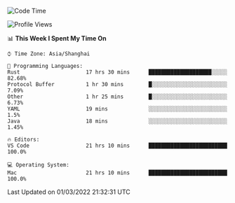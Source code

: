 <!--START_SECTION:waka-->
![Code Time](http://img.shields.io/badge/Code%20Time-1%2C040%20hrs%2010%20mins-blue)

![Profile Views](http://img.shields.io/badge/Profile%20Views-10-blue)

📊 **This Week I Spent My Time On** 

```text
⌚︎ Time Zone: Asia/Shanghai

💬 Programming Languages: 
Rust                     17 hrs 30 mins      ████████████████████░░░░░   82.68% 
Protocol Buffer          1 hr 30 mins        █░░░░░░░░░░░░░░░░░░░░░░░░   7.09% 
Other                    1 hr 25 mins        █░░░░░░░░░░░░░░░░░░░░░░░░   6.73% 
YAML                     19 mins             ░░░░░░░░░░░░░░░░░░░░░░░░░   1.5% 
Java                     18 mins             ░░░░░░░░░░░░░░░░░░░░░░░░░   1.45%

🔥 Editors: 
VS Code                  21 hrs 10 mins      █████████████████████████   100.0%

💻 Operating System: 
Mac                      21 hrs 10 mins      █████████████████████████   100.0%

```


 Last Updated on 01/03/2022 21:32:31 UTC
<!--END_SECTION:waka-->
